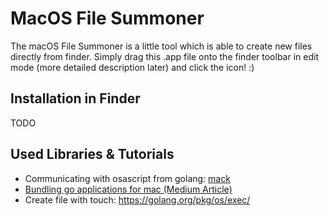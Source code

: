 # MacOS File Summoner

The macOS File Summoner is a little tool which is able to create new files directly from finder. 
Simply drag this .app file onto the finder toolbar in edit mode (more detailed description later) and click the icon! :) 

## Installation in Finder 

TODO 

## Used Libraries & Tutorials

- Communicating with osascript from golang: [mack](https://github.com/andybrewer/mack)
- [Bundling go applications for mac (Medium Article)](https://medium.com/@mattholt/packaging-a-go-application-for-macos-f7084b00f6b5)
- Create file with touch: https://golang.org/pkg/os/exec/